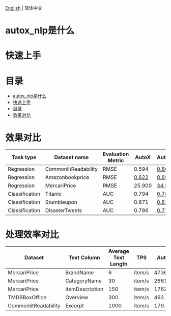 [English](./README_EN.md) | 简体中文

# autox_nlp是什么

# 快速上手

# 目录
<!-- TOC -->

- [autox_nlp是什么](#autox_nlp是什么)
- [快速上手](#快速上手)
- [目录](#目录)
- [效果对比](#效果对比)

<!-- /TOC -->

# 效果对比
| Task type      | Dataset name         | Evaluation Metric | AutoX                                                                                                      | AutoGluon                                                                     | H2o                                                                         |
|----------------|----------------------|-------------------|------------------------------------------------------------------------------------------------------------|-------------------------------------------------------------------------------|-----------------------------------------------------------------------------|
| Regression     | CommonlitReadability | RMSE              | 0.594                                                                                                      | [0.804](https://www.kaggle.com/code/hengwdai/commonlit-readability-autogluon) | [0.998](https://www.kaggle.com/code/hengwdai/commonlit-readability-h2o)     |
| Regression     | Amazonbookprice      | RMSE              | [0.622](https://github.com/4paradigm/AutoX/blob/master/autox/autox_nlp/demo/amazon-book-price/autox.ipynb) | [0.697](https://www.kaggle.com/hengwdai/amazon-book-price-autogluon)          | [0.705](https://www.kaggle.com/code/hengwdai/amazon-book-price-h2o/)        |
| Regression     | MercariPrice         | RMSE              | 25.900                                                                                                     | [34.500](https://www.kaggle.com/code/hengwdai/mercariprice-autogluon)         | [32.910](https://www.kaggle.com/code/hengwdai/mercariprice-h2o)             |
| Classification | Titanic              | AUC               | 0.794                                                                                                      | [0.780](https://www.kaggle.com/code/sishihara/autogluon-tabular-for-titanic)  | [0.768](https://www.kaggle.com/code/hengwdai/titanic-solution-with-basic-h2o) |
| Classification | Stumbleupon          | AUC               | 0.871                                                                                                      | [0.810](https://github.com/4paradigm/AutoX/blob/master/demo/stumbleupon/autogluon_stumbleupon.ipynb)                                                                     | [0.790](https://github.com/4paradigm/AutoX/blob/master/demo/stumbleupon/h2o_kaggle_stumbleupon.ipynb)                                                                   |
| Classification | DisasterTweets       | AUC               | 0.786                                                                                                      | [0.779](https://www.kaggle.com/hengwdai/tweeter-autogluon)                    | [0.721](https://www.kaggle.com/code/hengwdai/tweeter-h2o)                   |

# 处理效率对比

| Dataset              | Text Column     | Average Text Length | TPS    | AutoX   | AutoGluon | H2O     |
|----------------------|-----------------|---------------------|--------|---------|-----------|---------|
| MercariPrice         | BrandName       | 6                   | item/s | 4736.42 | 141.06    | 1940.45 |
| MercariPrice         | CategoryName    | 30                  | item/s | 2661.58 | 143.82    | 1420.02 |
| MercariPrice         | ItemDescription | 150                 | item/s | 1762.78 | 125.41    | 353.14  |
| TMDBBoxOffice        | Overview        | 300                 | item/s | 462.96  | 20.40     | 194.55  |
| CommonlitReadability | Excerpt         | 1000                | item/s | 179.15  | 18.59     | 58.46   |
